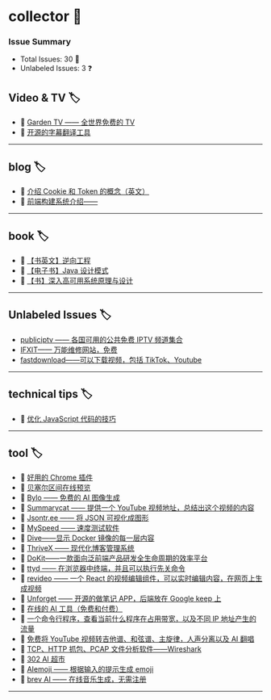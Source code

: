 # collector 📖
### Issue Summary
- Total Issues: 30 📝
- Unlabeled Issues: 3 ❓

## Video & TV 🏷️
- 🍁 [Garden TV ——  全世界免费的 TV](https://github.com/dengaye/collector/issues/39)
- 🍁 [开源的字幕翻译工具](https://github.com/dengaye/collector/issues/38)

---

## blog 🏷️
- 🍃 [介绍 Cookie 和 Token 的概念（英文）](https://github.com/dengaye/collector/issues/15)
- 🍃 [前端构建系统介绍——](https://github.com/dengaye/collector/issues/13)

---

## book 🏷️
- 🍃 [【书英文】逆向工程](https://github.com/dengaye/collector/issues/37)
- 🍃 [【电子书】Java 设计模式](https://github.com/dengaye/collector/issues/36)
- 🍃 [【书】深入高可用系统原理与设计](https://github.com/dengaye/collector/issues/31)

---

## Unlabeled Issues 🏷️
-  [publiciptv —— 各国可用的公共免费 IPTV 频道集合](https://github.com/dengaye/collector/issues/35)
-  [IFXIT—— 万能维修网站，免费](https://github.com/dengaye/collector/issues/34)
-  [fastdownload——可以下载视频，包括 TikTok、Youtube](https://github.com/dengaye/collector/issues/10)

---

## technical tips 🏷️
- 🎅 [优化 JavaScript 代码的技巧 ](https://github.com/dengaye/collector/issues/23)

---

## tool 🏷️
- 🎅 [好用的 Chrome 插件](https://github.com/dengaye/collector/issues/33)
- 🎅 [贝塞尔区间在线预览](https://github.com/dengaye/collector/issues/32)
- 🎅 [Bylo —— 免费的 AI 图像生成](https://github.com/dengaye/collector/issues/30)
- 🎅 [Summarycat —— 提供一个 YouTube 视频地址，总结出这个视频的内容](https://github.com/dengaye/collector/issues/29)
- 🎅 [Jsontr.ee —— 将 JSON 可视化成图形](https://github.com/dengaye/collector/issues/28)
- 🎅 [MySpeed —— 速度测试软件](https://github.com/dengaye/collector/issues/27)
- 🎅 [Dive——显示 Docker 镜像的每一层内容](https://github.com/dengaye/collector/issues/26)
- 🎅 [ThriveX —— 现代化博客管理系统](https://github.com/dengaye/collector/issues/25)
- 🎅 [DoKit——一款面向泛前端产品研发全生命周期的效率平台](https://github.com/dengaye/collector/issues/24)
- 🎅 [ttyd —— 在浏览器中终端，并且可以执行先关命令](https://github.com/dengaye/collector/issues/22)
- 🎅 [revideo —— 一个 React 的视频编辑组件，可以实时编辑内容，在网页上生成视频](https://github.com/dengaye/collector/issues/21)
- 🎅 [Unforget —— 开源的做笔记 APP，后端放在 Google keep 上](https://github.com/dengaye/collector/issues/20)
- 🎅 [在线的 AI 工具（免费和付费）](https://github.com/dengaye/collector/issues/19)
- 🎅 [一个命令行程序，查看当前什么程序在占用带宽，以及不同 IP 地址产生的流量](https://github.com/dengaye/collector/issues/18)
- 🎅 [免费将 YouTube 视频转吉他谱、和弦谱、主旋律，人声分离以及 AI 翻唱](https://github.com/dengaye/collector/issues/17)
- 🎅 [TCP、HTTP 抓包、PCAP 文件分析软件——Wireshark](https://github.com/dengaye/collector/issues/16)
- 🎅 [302 AI 超市](https://github.com/dengaye/collector/issues/14)
- 🎅 [AIemoji —— 根据输入的提示生成 emoji](https://github.com/dengaye/collector/issues/12)
- 🎅 [brev AI —— 在线音乐生成，无需注册](https://github.com/dengaye/collector/issues/11)

---

